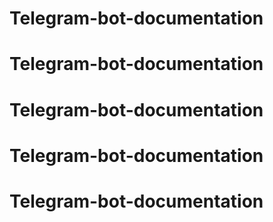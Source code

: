 # Telegram-bot-documentation
# Telegram-bot-documentation
# Telegram-bot-documentation
# Telegram-bot-documentation
# Telegram-bot-documentation
